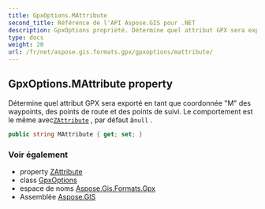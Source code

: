 ```yaml
---
title: GpxOptions.MAttribute
second_title: Référence de l'API Aspose.GIS pour .NET
description: GpxOptions propriété. Détermine quel attribut GPX sera exporté en tant que coordonnée M des waypoints des points de route et des points de suivi. Le comportement est le même avecZAttribute  par défaut ànull .
type: docs
weight: 20
url: /fr/net/aspose.gis.formats.gpx/gpxoptions/mattribute/
---
```

## GpxOptions.MAttribute property

Détermine quel attribut GPX sera exporté en tant que coordonnée "M" des waypoints, des points de route et des points de suivi. Le comportement est le même avec[`ZAttribute`](../zattribute/) , par défaut à`null` .

```csharp
public string MAttribute { get; set; }
```

### Voir également

* property [ZAttribute](../zattribute/)
* class [GpxOptions](../)
* espace de noms [Aspose.Gis.Formats.Gpx](../../gpxoptions/)
* Assemblée [Aspose.GIS](../../../)


